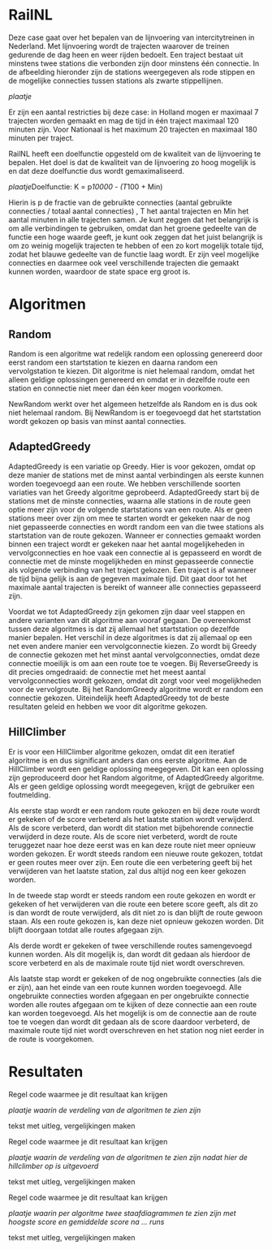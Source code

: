 # RailNL

Deze case gaat over het bepalen van de lijnvoering van intercitytreinen in Nederland. Met lijnvoering wordt de trajecten waarover de treinen gedurende de dag heen en weer rijden bedoelt. Een traject bestaat uit minstens twee stations die verbonden zijn door minstens één connectie. In de afbeelding hieronder zijn de stations weergegeven als rode stippen en de mogelijke connecties tussen stations als zwarte stippellijnen.

*plaatje*

Er zijn een aantal restricties bij deze case: in Holland mogen er maximaal 7 trajecten worden gemaakt en mag de tijd in één traject maximaal 120 minuten zijn. Voor Nationaal is het maximum 20 trajecten en maximaal 180 minuten per traject.

RailNL heeft een doelfunctie opgesteld om de kwaliteit van de lijnvoering te bepalen. Het doel is dat de kwaliteit van de lijnvoering zo hoog mogelijk is en dat deze doelfunctie dus wordt gemaximaliseerd.

*plaatje*Doelfunctie: K = p*10000 - (T*100 + Min)

Hierin is p de fractie van de gebruikte connecties (aantal gebruikte connecties / totaal aantal connecties) , T het aantal trajecten en Min het aantal minuten in alle trajecten samen. Je kunt zeggen dat het belangrijk is om alle verbindingen te gebruiken, omdat dan het groene gedeelte van de functie een hoge waarde geeft, je kunt ook zeggen dat het juist belangrijk is om zo weinig mogelijk trajecten te hebben of een zo kort mogelijk totale tijd, zodat het blauwe gedeelte van de functie laag wordt. Er zijn veel mogelijke connecties en daarmee ook veel verschillende trajecten die gemaakt kunnen worden, waardoor de state space erg groot is.

# Algoritmen

## Random
Random is een algoritme wat redelijk random een oplossing genereerd door eerst random een startstation te kiezen en daarna random een vervolgstation te kiezen. Dit algoritme is niet helemaal random, omdat het alleen geldige oplossingen genereerd en omdat er in dezelfde route een station en connectie niet meer dan één keer mogen voorkomen.

NewRandom werkt over het algemeen hetzelfde als Random en is dus ook niet helemaal random. Bij NewRandom is er toegevoegd dat het startstation wordt gekozen op basis van minst aantal connecties.

## AdaptedGreedy
AdaptedGreedy is een variatie op Greedy. Hier is voor gekozen, omdat op deze manier de stations met de minst aantal verbindingen als eerste kunnen worden toegevoegd aan een route. We hebben verschillende soorten variaties van het Greedy algoritme geprobeerd. AdaptedGreedy start bij de stations met de minste connecties, waarna alle stations in de route geen optie meer zijn voor de volgende startstations van een route. Als er geen stations meer over zijn om mee te starten wordt er gekeken naar de nog niet gepasseerde connecties en wordt random een van die twee stations als startstation van de route gekozen. Wanneer er connecties gemaakt worden binnen een traject wordt er gekeken naar het aantal mogelijkeheden in vervolgconnecties en hoe vaak een connectie al is gepasseerd en wordt de connectie met de minste mogelijkheden en minst gepasseerde connectie als volgende verbinding van het traject gekozen. Een traject is af wanneer de tijd bijna gelijk is aan de gegeven maximale tijd. Dit gaat door tot het maximale aantal trajecten is bereikt of wanneer alle connecties gepasseerd zijn.

Voordat we tot AdaptedGreedy zijn gekomen zijn daar veel stappen en andere varianten van dit algoritme aan vooraf gegaan. De overeenkomst tussen deze algoritmes is dat zij allemaal het startstation op dezelfde manier bepalen. Het verschil in deze algoritmes is dat zij allemaal op een net even andere manier een vervolgconnectie kiezen. Zo wordt bij Greedy de connectie gekozen met het minst aantal vervolgconnecties, omdat deze connectie moeilijk is om aan een route toe te voegen. Bij ReverseGreedy is dit precies omgedraaid: de connectie met het meest aantal vervolgconnecties wordt gekozen, omdat dit zorgt voor veel mogelijkheden voor de vervolgroute. Bij het RandomGreedy algoritme wordt er random een connectie gekozen. Uiteindelijk heeft AdaptedGreedy tot de beste resultaten geleid en hebben we voor dit algoritme gekozen.

## HillClimber
Er is voor een HillClimber algoritme gekozen, omdat dit een iteratief algoritme is en dus significant anders dan ons eerste algoritme. Aan de HillClimber wordt een geldige oplossing meegegeven. Dit kan een oplossing zijn geproduceerd door het Random algoritme, of AdaptedGreedy algoritme. Als er geen geldige oplossing wordt meegegeven, krijgt de gebruiker een foutmelding.

Als eerste stap wordt er een random route gekozen en bij deze route wordt er gekeken of de score verbeterd als het laatste station wordt verwijderd. Als de score verbeterd, dan wordt dit station met bijbehorende connectie verwijderd in deze route. Als de score niet verbeterd, wordt 
de route teruggezet naar hoe deze eerst was en kan deze route niet meer opnieuw worden gekozen. Er wordt steeds random een nieuwe route gekozen, totdat er geen routes meer over zijn. Een route die een verbetering geeft bij het verwijderen van het laatste station, zal dus altijd nog een keer gekozen worden.

In de tweede stap wordt er steeds random een route gekozen en wordt er gekeken of het verwijderen van die route een betere score geeft, als dit zo is dan wordt de route verwijderd, als dit niet zo is dan blijft de route gewoon staan. Als een route gekozen is, kan deze niet opnieuw gekozen worden. Dit blijft doorgaan totdat alle routes afgegaan zijn.

Als derde wordt er gekeken of twee verschillende routes samengevoegd kunnen worden. Als dit mogelijk is, dan wordt dit gedaan als hierdoor de score verbeterd en als de maximale route tijd niet wordt overschreven.

Als laatste stap wordt er gekeken of de nog ongebruikte connecties (als die er zijn), aan het einde van een route kunnen worden toegevoegd. Alle ongebruikte connecties worden afgegaan en per ongebruikte connectie worden alle routes afgegaan om te kijken of deze connectie aan een route kan worden toegevoegd. Als het mogelijk is om de connectie aan de route toe te voegen dan wordt dit gedaan als de score daardoor verbeterd, de maximale route tijd niet wordt overschreven en het station nog niet eerder in de route is voorgekomen.

# Resultaten

Regel code waarmee je dit resultaat kan krijgen

*plaatje waarin de verdeling van de algoritmen te zien zijn*

tekst met uitleg, vergelijkingen maken


Regel code waarmee je dit resultaat kan krijgen

*plaatje waarin de verdeling van de algoritmen te zien zijn nadat hier de hillclimber op is uitgevoerd*

tekst met uitleg, vergelijkingen maken


Regel code waarmee je dit resultaat kan krijgen

*plaatje waarin per algoritme twee staafdiagrammen te zien zijn met hoogste score en gemiddelde score na ... runs*

tekst met uitleg, vergelijkingen maken
